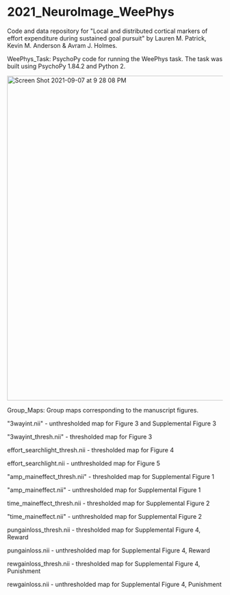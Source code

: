 # 2021_NeuroImage_WeePhys

Code and data repository for "Local and distributed cortical markers of effort expenditure during sustained goal pursuit" by Lauren M. Patrick, Kevin M. Anderson & Avram J. Holmes.

WeePhys_Task: PsychoPy code for running the WeePhys task. The task was built using PsychoPy 1.84.2 and Python 2.

<img width="757" alt="Screen Shot 2021-09-07 at 9 28 08 PM" src="https://user-images.githubusercontent.com/35503079/132431129-f493bef7-7a92-42f7-b011-b2d89f8b36da.png">

Group_Maps: Group maps corresponding to the manuscript figures. 

"3wayint.nii" -  unthresholded map for Figure 3 and Supplemental Figure 3

"3wayint_thresh.nii" - thresholded map for Figure 3

effort_searchlight_thresh.nii - thresholded map for Figure 4

effort_searchlight.nii - unthresholded map for Figure 5 

"amp_maineffect_thresh.nii" - thresholded map for Supplemental Figure 1

"amp_maineffect.nii" - unthresholded map for Supplemental Figure 1

time_maineffect_thresh.nii - thresholded map for Supplemental Figure 2 

"time_maineffect.nii" - unthresholded map for Supplemental Figure 2 

pungainloss_thresh.nii - thresholded map for Supplemental Figure 4, Reward

pungainloss.nii - unthresholded map for Supplemental Figure 4, Reward

rewgainloss_thresh.nii - thresholded map for Supplemental Figure 4, Punishment

rewgainloss.nii - unthresholded map for Supplemental Figure 4, Punishment
